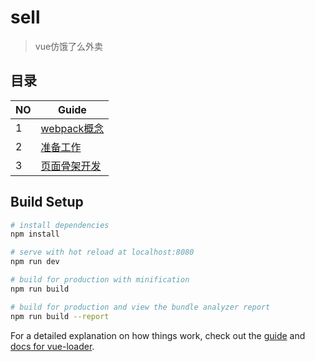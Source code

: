 # sell

> vue仿饿了么外卖

## 目录

NO| Guide |
---| --- | 
 1 |  [webpack概念](https://github.com/qinjingfei/sell/blob/master/notes/webpack.md)  |
 2 | [准备工作](https://github.com/qinjingfei/sell/blob/master/notes/preparation.md)  |
 3 | [页面骨架开发](https://github.com/qinjingfei/sell/blob/master/notes/vue-router.md) |


## Build Setup

``` bash
# install dependencies
npm install

# serve with hot reload at localhost:8080
npm run dev

# build for production with minification
npm run build

# build for production and view the bundle analyzer report
npm run build --report
```

For a detailed explanation on how things work, check out the [guide](http://vuejs-templates.github.io/webpack/) and [docs for vue-loader](http://vuejs.github.io/vue-loader).


